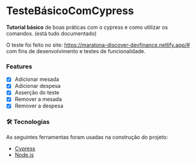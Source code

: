 # TesteBásicoComCypress

**Tutorial básico** de boas práticas com o cypress e como utilizar os comandos. (está tudo documentado)

O teste foi feito no site: https://maratona-discover-devfinance.netlify.app/# com fins de desenvolvimento e testes de funcionalidade.

### Features

- [x] Adicionar mesada
- [x] Adicionar despesa
- [x] Asserção do teste
- [x] Remover a mesada
- [x] Remover a despesa

### 🛠 Tecnologias

As seguintes ferramentas foram usadas na construção do projeto:

- [Cypress](https://www.cypress.io/)
- [Node.js](https://nodejs.org/en/)
